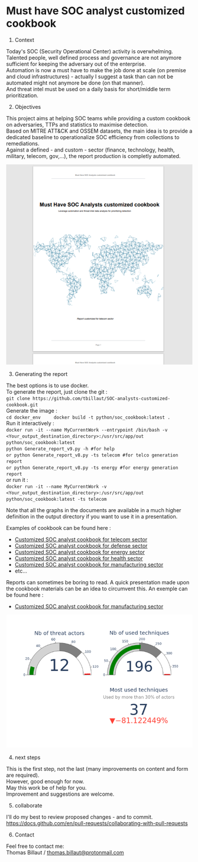 # Must have SOC analyst customized cookbook

1. Context 

Today's SOC (Security Operational Center) activity is overwhelming.  
Talented people, well defined process and governance are not anymore sufficient for keeping the adversary out of the enterprise.  
Automation is now a must have to make the job done at scale (on premise and cloud infrastructures) - actually I suggest a task than can not be automated might not anymore be done (on that manner).  
And threat intel must be used on a daily basis for short/middle term prioritization.  

2. Objectives

This project aims at helping SOC teams while providing a custom cookbook on adversaries, TTPs and statistics to maximise  detection.  
Based on MITRE ATT&CK and OSSEM datasets, the main idea is to provide a dedicated baseline to operationalize SOC efficiency from collections to remediations.  
Against a defined - and custom - sector (finance, technology, health, military, telecom, gov,...), the report production is completly automated. 
  
  
![report example on telecom sector](Report_example_on_telco.png)
  
3. Generating the report 

The best options is to use docker.  
To generate the report, just clone the git :  
	```git clone https://github.com/tbillaut/SOC-analysts-customized-cookbook.git ```   
Generate the image :  
	```cd docker_env    
	docker build -t python/soc_cookbook:latest .  
	```  
Run it interactively :  
	```docker run -it --name MyCurrentWork --entrypoint /bin/bash -v <Your_output_destination_directory>:/usr/src/app/out python/soc_cookbook:latest```    
	```python Generate_report_v9.py -h #for help```   
	```or python Generate_report_v8.py -ts telecom #for telco generation report```  
	```or python Generate_report_v8.py -ts energy #for energy generation report```  
or run it :  
	``` docker run -it --name MyCurrentWork -v <Your_output_destination_directory>:/usr/src/app/out python/soc_cookbook:latest -ts telecom
	```  

Note that all the graphs in the documents are available in a much higher definition in the output directory if you want to use it in a presentation.  
  
Examples of cookbook can be found here :  
* [Customized SOC analyst cookbook for telecom sector](https://github.com/tbillaut/SOC-analyst-customized-cookbook/blob/main/examples/SOC_cookbook_for_telecom.pdf)  
* [Customized SOC analyst cookbook for defense sector](https://github.com/tbillaut/SOC-analyst-customized-cookbook/blob/main/examples/SOC_cookbook_for_defense.pdf)  
* [Customized SOC analyst cookbook for energy sector](https://github.com/tbillaut/SOC-analyst-customized-cookbook/blob/main/examples/SOC_cookbook_for_energy.pdf)
* [Customized SOC analyst cookbook for health sector](https://github.com/tbillaut/SOC-analyst-customized-cookbook/blob/main/examples/SOC_cookbook_for_health.pdf)  
* [Customized SOC analyst cookbook for manufacturing sector](https://github.com/tbillaut/SOC-analyst-customized-cookbook/blob/main/examples/SOC_cookbook_for_manufacturing.pdf)
* etc...  
  
Reports can sometimes be boring to read. A quick presentation made upon the cookbook materials can be an idea to circumvent this. An exemple can be found here :  
* [Customized SOC analyst cookbook for manufacturing sector](https://github.com/tbillaut/SOC-analyst-customized-cookbook/blob/main/examples/Introducing_SOC_cookbook_for_manufacturing_v1.pdf)  
  
![Key indicators on telecom sector](key_indicators_on_telco.png)  
  
  
4. next steps

This is the first step, not the last (many improvements on content and form are required).  
However, good enough for now.  
May this work be of help for you.  
Improvement and suggestions are welcome. 


5. collaborate 

I'll do my best to review proposed changes - and to commit.  
https://docs.github.com/en/pull-requests/collaborating-with-pull-requests  

6. Contact 

Feel free to contact me:  
Thomas Billaut / <thomas.billaut@protonmail.com>  
